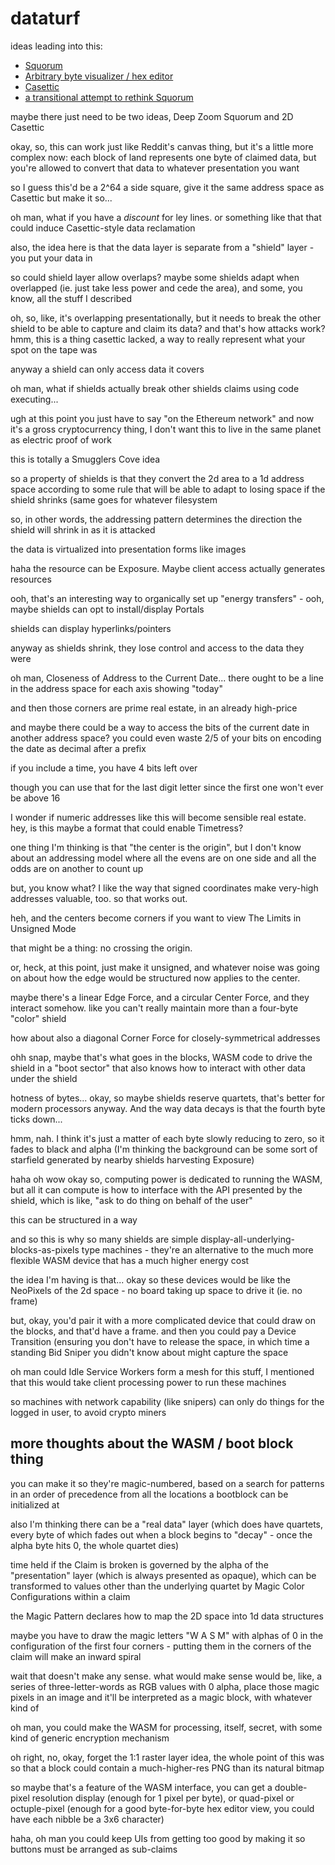 # dataturf

ideas leading into this:

- [Squorum](80c01468-5a12-4496-90f0-64abad259156.md)
- [Arbitrary byte visualizer / hex editor](68bb497c-899f-45a5-8053-20d12a8b470b.md)
- [Casettic](d948aa6b-15a3-481e-a989-abae66d8ee9f.md)
- [a transitional attempt to rethink Squorum](b8ae3b52-4c57-4ffc-8234-86f4ec7c739a.md)

maybe there just need to be two ideas, Deep Zoom Squorum and 2D Casettic

okay, so, this can work just like Reddit's canvas thing, but it's a little more complex now: each block of land represents one byte of claimed data, but you're allowed to convert that data to whatever presentation you want

so I guess this'd be a 2^64 a side square, give it the same address space as Casettic but make it so...

oh man, what if you have a *discount* for ley lines. or something like that that could induce Casettic-style data reclamation

also, the idea here is that the data layer is separate from a "shield" layer - you put your data in

so could shield layer allow overlaps? maybe some shields adapt when overlapped (ie. just take less power and cede the area), and some, you know, all the stuff I described

oh, so, like, it's overlapping presentationally, but it needs to break the other shield to be able to capture and claim its data? and that's how attacks work? hmm, this is a thing casettic lacked, a way to really represent what your spot on the tape was

anyway a shield can only access data it covers

oh man, what if shields actually break other shields claims using code executing...

ugh at this point you just have to say "on the Ethereum network" and now it's a gross cryptocurrency thing, I don't want this to live in the same planet as electric proof of work

this is totally a Smugglers Cove idea

so a property of shields is that they convert the 2d area to a 1d address space according to some rule that will be able to adapt to losing space if the shield shrinks (same goes for whatever filesystem

so, in other words, the addressing pattern determines the direction the shield will shrink in as it is attacked

the data is virtualized into presentation forms like images

haha the resource can be Exposure. Maybe client access actually generates resources

ooh, that's an interesting way to organically set up "energy transfers" - ooh, maybe shields can opt to install/display Portals

shields can display hyperlinks/pointers

anyway as shields shrink, they lose control and access to the data they were

oh man, Closeness of Address to the Current Date... there ought to be a line in the address space for each axis showing "today"

and then those corners are prime real estate, in an already high-price

and maybe there could be a way to access the bits of the current date in another address space? you could even waste 2/5 of your bits on encoding the date as decimal after a prefix

if you include a time, you have 4 bits left over

though you can use that for the last digit letter since the first one won't ever be above 16

I wonder if numeric addresses like this will become sensible real estate. hey, is this maybe a format that could enable Timetress?

one thing I'm thinking is that "the center is the origin", but I don't know about an addressing model where all the evens are on one side and all the odds are on another to count up

but, you know what? I like the way that signed coordinates make very-high addresses valuable, too. so that works out.

heh, and the centers become corners if you want to view The Limits in Unsigned Mode

that might be a thing: no crossing the origin.

or, heck, at this point, just make it unsigned, and whatever noise was going on about how the edge would be structured now applies to the center.

maybe there's a linear Edge Force, and a circular Center Force, and they interact somehow. like you can't really maintain more than a four-byte "color" shield

how about also a diagonal Corner Force for closely-symmetrical addresses

ohh snap, maybe that's what goes in the blocks, WASM code to drive the shield in a "boot sector" that also knows how to interact with other data under the shield

hotness of bytes... okay, so maybe shields reserve quartets, that's better for modern processors anyway. And the way data decays is that the fourth byte ticks down...

hmm, nah. I think it's just a matter of each byte slowly reducing to zero, so it fades to black and alpha (I'm thinking the background can be some sort of starfield generated by nearby shields harvesting Exposure)

haha oh wow okay so, computing power is dedicated to running the WASM, but all it can compute is how to interface with the API presented by the shield, which is like, "ask to do thing on behalf of the user"

this can be structured in a way

and so this is why so many shields are simple display-all-underlying-blocks-as-pixels type machines - they're an alternative to the much more flexible WASM device that has a much higher energy cost

the idea I'm having is that... okay so these devices would be like the NeoPixels of the 2d space - no board taking up space to drive it (ie. no frame)

but, okay, you'd pair it with a more complicated device that could draw on the blocks, and that'd have a frame. and then you could pay a Device Transition (ensuring you don't have to release the space, in which time a standing Bid Sniper you didn't know about might capture the space

oh man could Idle Service Workers form a mesh for this stuff, I mentioned that this would take client processing power to run these machines

so machines with network capability (like snipers) can only do things for the logged in user, to avoid crypto miners

## more thoughts about the WASM / boot block thing

you can make it so they're magic-numbered, based on a search for patterns in an order of precedence from all the locations a bootblock can be initialized at

also I'm thinking there can be a "real data" layer (which does have quartets, every byte of which fades out when a block begins to "decay" - once the alpha byte hits 0, the whole quartet dies)

time held if the Claim is broken is governed by the alpha of the "presentation" layer (which is always presented as opaque), which can be transformed to values other than the underlying quartet by Magic Color Configurations within a claim

the Magic Pattern declares how to map the 2D space into 1d data structures

maybe you have to draw the magic letters "W A S M" with alphas of 0 in the configuration of the first four corners - putting them in the corners of the claim will make an inward spiral

wait that doesn't make any sense. what would make sense would be, like, a series of three-letter-words as RGB values with 0 alpha, place those magic pixels in an image and it'll be interpreted as a magic block, with whatever kind of

oh man, you could make the WASM for processing, itself, secret, with some kind of generic encryption mechanism

oh right, no, okay, forget the 1:1 raster layer idea, the whole point of this was so that a block could contain a much-higher-res PNG than its natural bitmap

so maybe that's a feature of the WASM interface, you can get a double-pixel resolution display (enough for 1 pixel per byte), or quad-pixel or octuple-pixel (enough for a good byte-for-byte hex editor view, you could have each nibble be a 3x6 character)

haha, oh man you could keep UIs from getting too good by making it so buttons must be arranged as sub-claims
